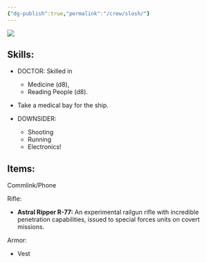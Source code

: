 ```yaml
---
{"dg-publish":true,"permalink":"/crew/slosh/"}
---
```


![](https://i.imgur.com/KrNcA9W.png)

## Skills:

- DOCTOR: Skilled in 
	- Medicine (d8), 
	- Reading People (d8). 
- Take a medical bay for the ship.
   
- DOWNSIDER:
	- Shooting
	- Running
	- Electronics!

## Items:

Commlink/Phone

Rifle:
- **Astral Ripper R-77:** An experimental railgun rifle with incredible penetration capabilities, issued to special forces units on covert missions.

Armor:
- Vest

